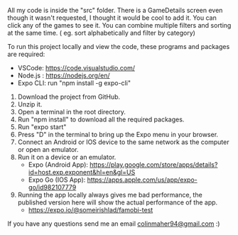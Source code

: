 All my code is inside the "src" folder. There is a GameDetails screen even though it wasn't requested, I thought it would be cool to add it.
You can click any of the games to see it. You can combine multiple filters and sorting at the same time. ( eg. sort alphabetically and filter by category)

To run this project locally and view the code, these programs and packages are required:

-   VSCode: https://code.visualstudio.com/
-   Node.js : https://nodejs.org/en/
-   Expo CLI: run "npm install -g expo-cli"

1. Download the project from GitHub.
2. Unzip it.
3. Open a terminal in the root directory.
4. Run "npm install" to download all the required packages.
5. Run "expo start"
6. Press "D" in the terminal to bring up the Expo menu in your browser.
7. Connect an Android or IOS device to the same network as the computer or open an emulator.
8. Run it on a device or an emulator.
    - Expo (Android App): https://play.google.com/store/apps/details?id=host.exp.exponent&hl=en&gl=US
    - Expo Go (IOS App): https://apps.apple.com/us/app/expo-go/id982107779
9. Running the app locally always gives me bad performance, the published version here will show the actual performance of the app.
    - https://expo.io/@someirishlad/famobi-test

If you have any questions send me an email colinmaher94@gmail.com :)
